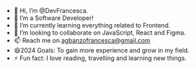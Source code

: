 - 👋 Hi, I’m @DevFrancesca.
- 👀 I’m a Software Developer!
- 🌱 I’m currently learning everything related to Frontend.
- 💞️ I’m looking to collaborate on JavaScript, React and Figma.
- 📫 Reach me on agbanzofrancesca@gmail.com
- 😄2024 Goals: To gain more experience and grow in my field.
- ⚡ Fun fact: I love reading, travelling and learning new things.

<!---
DevFrancesca/DevFrancesca is a ✨ special ✨ repository because its `README.md` (this file) appears on your GitHub profile.
You can click the Preview link to take a look at your changes.
--->
